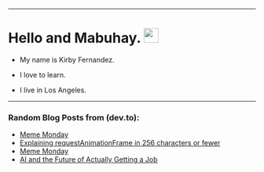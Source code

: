 
<img src="https://komarev.com/ghpvc/?username=kirbygit&style=flat-square&color=blue" alt=""/>

---
<h1>
  Hello and Mabuhay.
  <img src="https://media.giphy.com/media/hvRJCLFzcasrR4ia7z/giphy.gif" width="30px"/>
</h1>

- My name is Kirby Fernandez.

- I love to learn.

- I live in Los Angeles.

---

### Random Blog Posts from (dev.to):
<!-- BLOG-POST-LIST:START -->
- [Meme Monday](https://dev.to/ben/meme-monday-2ebl)
- [Explaining requestAnimationFrame in 256 characters or fewer](https://dev.to/ben/explaining-requestanimationframe-in-256-characters-or-fewer-29n6)
- [Meme Monday](https://dev.to/ben/meme-monday-3i6f)
- [AI and the Future of Actually Getting a Job](https://dev.to/ben/ai-and-the-future-of-actually-getting-a-job-4ei)
<!-- BLOG-POST-LIST:END -->
